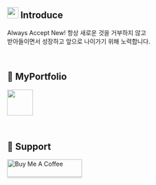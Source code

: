  <div>

  ## <img src="https://github.com/user-attachments/assets/d40962c4-2edd-4c3e-b014-d2d49cd3d7ee" width="26" /> Introduce
  Always Accept New! 항상 새로운 것을 거부하지 않고
  <br>
  받아들이면서 성장하고 앞으로 나이가기 위해 노력합니다.
  
  <br>
  
  ## 📓 MyPortfolio
  <a href="https://jamkris.notion.site/SeoungHyun-Lee-41852bb4b2204569b9d5b25f5a4ffe3c?pvs=4" target="_blank" > <img src="https://github.com/Jamkris/Jamkris/assets/82251632/c72bb54b-062d-4c0a-9511-028e36cb983a" width="60" /> </a>
  
  <br>

  ## 🙏 Support
  
 <a href="https://www.buymeacoffee.com/jamkris" target="_blank"><img src="https://www.buymeacoffee.com/assets/img/custom_images/orange_img.png" alt="Buy Me A Coffee" style="height: 41px !important;width: 174px !important;box-shadow: 0px 3px 2px 0px rgba(190, 190, 190, 0.5) !important;-webkit-box-shadow: 0px 3px 2px 0px rgba(190, 190, 190, 0.5) !important;" ></a>

</div>
